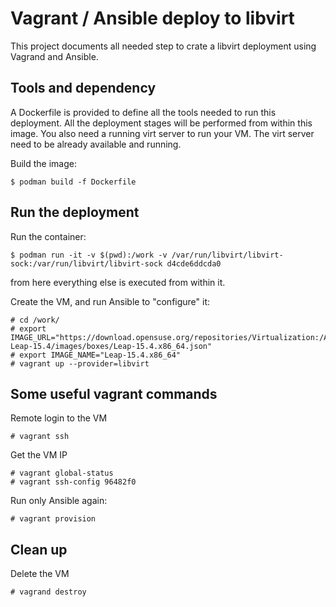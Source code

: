 # Vagrant / Ansible deploy to libvirt

This project documents all needed step to crate a libvirt deployment using Vagrand and Ansible.

## Tools and dependency
A Dockerfile is provided to define all the tools needed to run this deployment.
All the deployment stages will be performed from within this image.
You also need a running virt server to run your VM. The virt server need to be already available and running.

Build the image:

```
$ podman build -f Dockerfile
```
## Run the deployment

Run the container:

```
$ podman run -it -v $(pwd):/work -v /var/run/libvirt/libvirt-sock:/var/run/libvirt/libvirt-sock d4cde6ddcda0
```

from here everything else is executed from within it.

Create the VM, and run Ansible to "configure" it:

```
# cd /work/
# export IMAGE_URL="https://download.opensuse.org/repositories/Virtualization:/Appliances:/Images:/openSUSE-Leap-15.4/images/boxes/Leap-15.4.x86_64.json"
# export IMAGE_NAME="Leap-15.4.x86_64"
# vagrant up --provider=libvirt
```

## Some useful vagrant commands

Remote login to the VM

```
# vagrant ssh
```

Get the VM IP

```
# vagrant global-status
# vagrant ssh-config 96482f0
```

Run only Ansible again:

```
# vagrant provision
```

## Clean up

Delete the VM

```
# vagrand destroy
```
